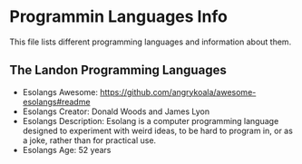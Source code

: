 # Programmin Languages Info
This file lists different programming languages and information about them.

## The Landon Programming Languages
- Esolangs Awesome: https://github.com/angrykoala/awesome-esolangs#readme
- Esolangs Creator: Donald Woods and James Lyon
- Esolangs Description: Esolang is a computer programming language designed to experiment with weird ideas, to be hard to program in, or as a joke, rather than for practical use.
- Esolangs Age: 52 years
